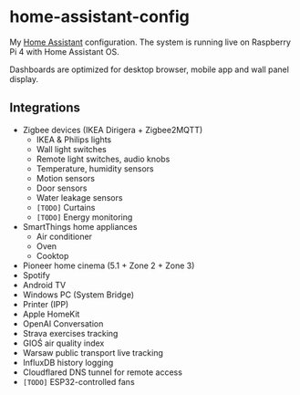 # home-assistant-config

My [Home Assistant](http://home-assistant.io) configuration. The system is running live on Raspberry Pi 4 with Home Assistant OS.

Dashboards are optimized for desktop browser, mobile app and wall panel display.

## Integrations

- Zigbee devices (IKEA Dirigera + Zigbee2MQTT)
  - IKEA & Philips lights
  - Wall light switches
  - Remote light switches, audio knobs
  - Temperature, humidity sensors
  - Motion sensors
  - Door sensors
  - Water leakage sensors
  - `[TODO]` Curtains
  - `[TODO]` Energy monitoring
- SmartThings home appliances
  - Air conditioner
  - Oven
  - Cooktop
- Pioneer home cinema (5.1 + Zone 2 + Zone 3)
- Spotify
- Android TV
- Windows PC (System Bridge)
- Printer (IPP)
- Apple HomeKit
- OpenAI Conversation
- Strava exercises tracking
- GIOŚ air quality index
- Warsaw public transport live tracking
- InfluxDB history logging
- Cloudflared DNS tunnel for remote access
- `[TODO]` ESP32-controlled fans
